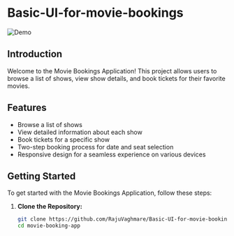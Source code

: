 # Basic-UI-for-movie-bookings

![Demo](https://flourishing-pie-ede37e.netlify.app)


## Introduction

Welcome to the Movie Bookings Application! This project allows users to browse a list of shows, view show details, and book tickets for their favorite movies.

## Features

- Browse a list of shows
- View detailed information about each show
- Book tickets for a specific show
- Two-step booking process for date and seat selection
- Responsive design for a seamless experience on various devices

## Getting Started

To get started with the Movie Bookings Application, follow these steps:

1. **Clone the Repository:**
   ```bash
   git clone https://github.com/RajuVaghmare/Basic-UI-for-movie-bookings.git
   cd movie-booking-app
